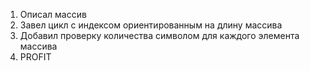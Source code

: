 
1. Описал массив
2. Завел цикл с индексом ориентированным на длину массива
3. Добавил проверку количества символом для каждого элемента массива
4. PROFIT